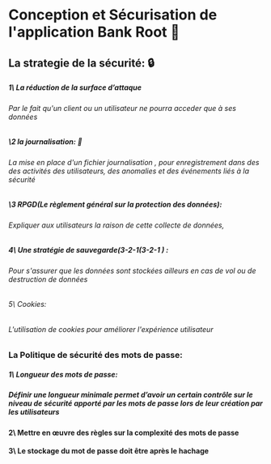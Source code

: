 # Conception et  Sécurisation de l'application Bank Root 🏧

## La strategie de la sécurité: 🔒

##### 1\ La réduction de la surface d’attaque
###### Par le fait qu'un client ou un utilisateur ne pourra acceder  que à ses données

##### \2 la journalisation: 📖
###### La mise en place d'un fichier journalisation ,  pour enregistrement dans des  des activités des utilisateurs, des anomalies et des événements liés à la sécurité

##### \3 RPGD(Le règlement général sur la protection des données):
###### Expliquer aux utilisateurs  la raison de cette collecte de données,

##### 4\ Une stratégie de sauvegarde(3-2-1(3-2-1 ) :
###### Pour s'assurer que les données sont stockées ailleurs en cas de vol ou de destruction de données

###### 5\ Cookies:
###### L'utilisation de cookies pour améliorer l'expérience utilisateur

### La Politique de sécurité des mots de passe:

##### 1\  Longueur des mots de passe:
##### Définir une longueur minimale permet d’avoir un certain contrôle sur le niveau de sécurité apporté par les mots de passe lors de leur création par les utilisateurs

#### 2\ Mettre en œuvre des règles sur la complexité des mots de passe
#### 3\ Le stockage du mot de passe doit être après le hachage